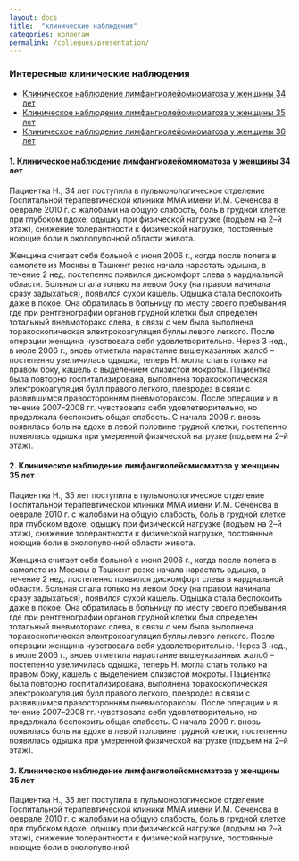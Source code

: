```yaml
---
layout: docs
title:  "клинические наблюдения"
categories: коллегам
permalink: /collegues/presentation/
---
```

<!-- <script src="/js/vendor/jquery.js"></script>
<script src="/js/foundation/foundation.js"></script>
<script src="/js/foundation/foundation.magellan.js"></script>
 -->
### Интересные клинические наблюдения

<!-- <div data-magellan-expedition="fixed">  -->
<ul class="sub-nav"> 
	<li data-magellan-arrival="case1"><a href="#case1">Клиническое наблюдение лимфангиолейомиоматоза у женщины 34 лет</a></li> 
	<li data-magellan-arrival="case2"><a href="#case2">Клиническое наблюдение лимфангиолейомиоматоза у женщины 35 лет</a></li>
	<li data-magellan-arrival="case3"><a href="#case3">Клиническое наблюдение лимфангиолейомиоматоза у женщины 36 лет</a></li> 
</ul> 
<!-- </div> -->


<a name="case1"></a>
<h4 data-magellan-destination="case1">1. Клиническое наблюдение лимфангиолейомиоматоза у женщины 34 лет</h4>

Пациентка Н., 34 лет поступила в пульмонологическое отделение Госпитальной терапевтической клиники ММА имени И.М. Сеченова в феврале 2010 г. с жалобами на общую слабость, боль в грудной клетке при глубоком вдохе, одышку при физической нагрузке (подъем на 2–й этаж), снижение толерантности к физической нагрузке, постоянные ноющие боли в околопупочной области живота.

Женщина считает себя больной с июня 2006 г., когда после полета в самолете из Москвы в Ташкент резко начала нарастать одышка, в течение 2 нед. постепенно появился дискомфорт слева в кардиальной области. Больная спала только на левом боку (на правом начинала сразу задыхаться), появился сухой кашель. Одышка стала беспокоить даже в покое. Она обратилась в больницу по месту своего пребывания, где при рентгенографии органов грудной клетки был определен тотальный пневмоторакс слева, в связи с чем была выполнена торакоскопическая электрокоагуляция буллы левого легкого. После операции женщина чувствовала себя удовлетворительно. Через 3 нед., в июле 2006 г., вновь отметила нарастание вышеуказанных жалоб – постепенно увеличилась одышка, теперь Н. могла спать только на правом боку, кашель с выделением слизистой мокроты. Пациентка была повторно госпитализирована, выполнена торакоскопическая электрокоагуляция булл правого легкого, плевродез в связи с развившимся правосторонним пневмотораксом. После операции и в течение 2007–2008 гг. чувствовала себя удовлетворительно, но продолжала беспокоить общая слабость. С начала 2009 г. вновь появилась боль на вдохе в левой половине грудной клетки, постепенно появилась одышка при умеренной физической нагрузке (подъем на 2–й этаж).

<a name="case2"></a>
<h4 data-magellan-destination="case2">2. Клиническое наблюдение лимфангиолейомиоматоза у женщины 35 лет</h4>

Пациентка Н., 35 лет поступила в пульмонологическое отделение Госпитальной терапевтической клиники ММА имени И.М. Сеченова в феврале 2010 г. с жалобами на общую слабость, боль в грудной клетке при глубоком вдохе, одышку при физической нагрузке (подъем на 2–й этаж), снижение толерантности к физической нагрузке, постоянные ноющие боли в околопупочной области живота.

Женщина считает себя больной с июня 2006 г., когда после полета в самолете из Москвы в Ташкент резко начала нарастать одышка, в течение 2 нед. постепенно появился дискомфорт слева в кардиальной области. Больная спала только на левом боку (на правом начинала сразу задыхаться), появился сухой кашель. Одышка стала беспокоить даже в покое. Она обратилась в больницу по месту своего пребывания, где при рентгенографии органов грудной клетки был определен тотальный пневмоторакс слева, в связи с чем была выполнена торакоскопическая электрокоагуляция буллы левого легкого. После операции женщина чувствовала себя удовлетворительно. Через 3 нед., в июле 2006 г., вновь отметила нарастание вышеуказанных жалоб – постепенно увеличилась одышка, теперь Н. могла спать только на правом боку, кашель с выделением слизистой мокроты. Пациентка была повторно госпитализирована, выполнена торакоскопическая электрокоагуляция булл правого легкого, плевродез в связи с развившимся правосторонним пневмотораксом. После операции и в течение 2007–2008 гг. чувствовала себя удовлетворительно, но продолжала беспокоить общая слабость. С начала 2009 г. вновь появилась боль на вдохе в левой половине грудной клетки, постепенно появилась одышка при умеренной физической нагрузке (подъем на 2–й этаж).

<a name="case3"></a>
<h4 data-magellan-destination="case3">3. Клиническое наблюдение лимфангиолейомиоматоза у женщины 35 лет</h4>

Пациентка Н., 35 лет поступила в пульмонологическое отделение Госпитальной терапевтической клиники ММА имени И.М. Сеченова в феврале 2010 г. с жалобами на общую слабость, боль в грудной клетке при глубоком вдохе, одышку при физической нагрузке (подъем на 2–й этаж), снижение толерантности к физической нагрузке, постоянные ноющие боли в околопупочной 